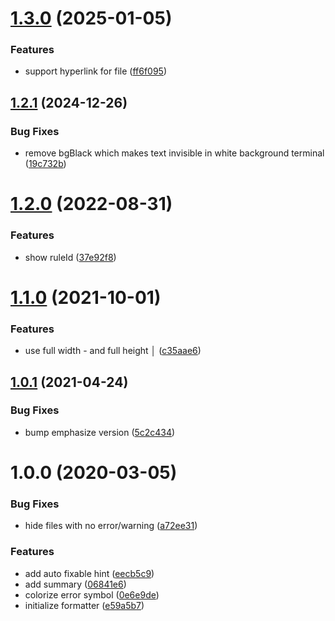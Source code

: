 # [1.3.0](https://github.com/fengzilong/eslint-formatter-mo/compare/v1.2.1...v1.3.0) (2025-01-05)


### Features

* support hyperlink for file ([ff6f095](https://github.com/fengzilong/eslint-formatter-mo/commit/ff6f09505afb91fc81b8d9ea0db43cb57fca03ac))

## [1.2.1](https://github.com/fengzilong/eslint-formatter-mo/compare/v1.2.0...v1.2.1) (2024-12-26)


### Bug Fixes

* remove bgBlack which makes text invisible in white background terminal ([19c732b](https://github.com/fengzilong/eslint-formatter-mo/commit/19c732be084f4513bcdbe3aa7ba5c14573fbfa4a))

# [1.2.0](https://github.com/fengzilong/eslint-formatter-mo/compare/v1.1.0...v1.2.0) (2022-08-31)


### Features

* show ruleId ([37e92f8](https://github.com/fengzilong/eslint-formatter-mo/commit/37e92f841b7dab8788838a74d0075ab99f567a58))

# [1.1.0](https://github.com/fengzilong/eslint-formatter-mo/compare/v1.0.1...v1.1.0) (2021-10-01)


### Features

* use full width - and full height │ ([c35aae6](https://github.com/fengzilong/eslint-formatter-mo/commit/c35aae68a6dd08fde074c43a25fa6699b9836078))

## [1.0.1](https://github.com/fengzilong/eslint-formatter-mo/compare/v1.0.0...v1.0.1) (2021-04-24)


### Bug Fixes

* bump emphasize version ([5c2c434](https://github.com/fengzilong/eslint-formatter-mo/commit/5c2c43437ad275898fced4a10c41224cb3c35385))

# 1.0.0 (2020-03-05)


### Bug Fixes

* hide files with no error/warning ([a72ee31](https://github.com/fengzilong/eslint-formatter-mo/commit/a72ee31b6a59debdb96616e12b0e47eda87e400d))


### Features

* add auto fixable hint ([eecb5c9](https://github.com/fengzilong/eslint-formatter-mo/commit/eecb5c9ab677763f10ff75d37477b7c6f7b359e2))
* add summary ([06841e6](https://github.com/fengzilong/eslint-formatter-mo/commit/06841e69fbe7e3eb29227ec85fe9b4e16b972b6f))
* colorize error symbol ([0e6e9de](https://github.com/fengzilong/eslint-formatter-mo/commit/0e6e9de1939eb3c9b71194c1bca905232c77ce87))
* initialize formatter ([e59a5b7](https://github.com/fengzilong/eslint-formatter-mo/commit/e59a5b7c9f6ab95e18afb510ea30ccd7387ee65d))
